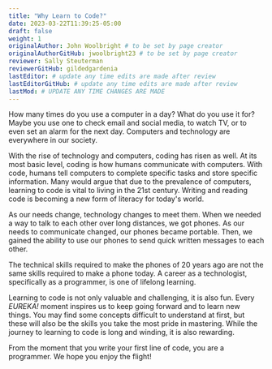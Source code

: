 ```yaml
---
title: "Why Learn to Code?"
date: 2023-03-22T11:39:25-05:00
draft: false
weight: 1
originalAuthor: John Woolbright # to be set by page creator
originalAuthorGitHub: jwoolbright23 # to be set by page creator
reviewer: Sally Steuterman 
reviewerGitHub: gildedgardenia 
lastEditor: # update any time edits are made after review
lastEditorGitHub: # update any time edits are made after review
lastMod: # UPDATE ANY TIME CHANGES ARE MADE
---
```


How many times do you use a computer in a day? What do you use it for? Maybe you use one to check email and social media, to watch TV, or to even set an alarm for the next day. Computers and technology are everywhere in our society.

With the rise of technology and computers, coding has risen as well. At its most basic level, coding is how humans communicate with computers. With code, humans tell computers to complete specific tasks and store specific information. Many would argue that due to the prevalence of computers, learning to code is vital to living in the 21st century. Writing and reading code is becoming a new form of literacy for today's world.

As our needs change, technology changes to meet them. When we needed a way to talk to each other over long distances, we got phones. As our needs to communicate changed, our phones became portable. Then, we gained the ability to use our phones to send quick written messages to each other.

The technical skills required to make the phones of 20 years ago are not the same skills required to make a phone today. A career as a technologist, specifically as a programmer, is one of lifelong learning.

Learning to code is not only valuable and challenging, it is also fun. Every *EUREKA!* moment inspires us to keep going forward and to learn new things. You may find some concepts difficult to understand at first, but these will also be the skills you take the most pride in mastering. While the journey to learning to code is long and winding, it is also rewarding.

From the moment that you write your first line of code, you are a programmer. We hope you enjoy the flight!
